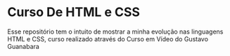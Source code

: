 # Curso De HTML e CSS
Esse repositório tem o intuito de mostrar a minha evolução nas linguagens HTML e CSS, curso realizado através do Curso em Vídeo do Gustavo Guanabara
